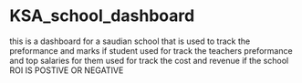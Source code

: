 # KSA_school_dashboard
this is a dashboard for a saudian school that is used to track the preformance and marks if student 
used for track the teachers preformance and top salaries for them 
used for track the cost and revenue if the school ROI IS POSTIVE OR NEGATIVE
